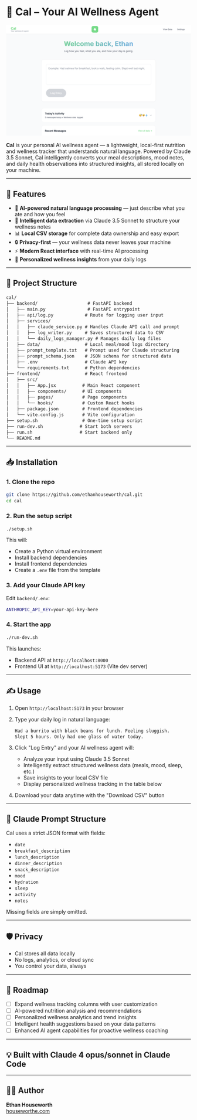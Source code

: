# 🤖 Cal – Your AI Wellness Agent

![Cal MVP UI](frontend/public/MVP-UI.png)

**Cal** is your personal AI wellness agent — a lightweight, local-first nutrition and wellness tracker that understands natural language. Powered by Claude 3.5 Sonnet, Cal intelligently converts your meal descriptions, mood notes, and daily health observations into structured insights, all stored locally on your machine.

---

## 🚀 Features

- 🧠 **AI-powered natural language processing** — just describe what you ate and how you feel
- 🤖 **Intelligent data extraction** via Claude 3.5 Sonnet to structure your wellness notes
- 📊 **Local CSV storage** for complete data ownership and easy export
- 🔒 **Privacy-first** — your wellness data never leaves your machine
- ⚡ **Modern React interface** with real-time AI processing
- 🎯 **Personalized wellness insights** from your daily logs

---

## 🧱 Project Structure

```
cal/
├── backend/                   # FastAPI backend
│   ├── main.py                # FastAPI entrypoint
│   ├── api/log.py            # Route for logging user input
│   ├── services/
│   │   ├── claude_service.py # Handles Claude API call and prompt
│   │   ├── log_writer.py     # Saves structured data to CSV
│   │   └── daily_logs_manager.py # Manages daily log files
│   ├── data/                 # Local meal/mood logs directory
│   ├── prompt_template.txt   # Prompt used for Claude structuring
│   ├── prompt_schema.json    # JSON schema for structured data
│   ├── .env                  # Claude API key
│   └── requirements.txt      # Python dependencies
├── frontend/                 # React frontend
│   ├── src/
│   │   ├── App.jsx          # Main React component
│   │   ├── components/      # UI components
│   │   ├── pages/           # Page components
│   │   └── hooks/           # Custom React hooks
│   ├── package.json         # Frontend dependencies
│   └── vite.config.js       # Vite configuration
├── setup.sh                 # One-time setup script
├── run-dev.sh              # Start both servers
├── run.sh                  # Start backend only
└── README.md
```

---

## 📥 Installation

### 1. Clone the repo

```bash
git clone https://github.com/ethanhouseworth/cal.git
cd cal
```

### 2. Run the setup script

```bash
./setup.sh
```

This will:
- Create a Python virtual environment
- Install backend dependencies
- Install frontend dependencies
- Create a `.env` file from the template

### 3. Add your Claude API key

Edit `backend/.env`:

```bash
ANTHROPIC_API_KEY=your-api-key-here
```

### 4. Start the app

```bash
./run-dev.sh
```

This launches:
- Backend API at `http://localhost:8000`
- Frontend UI at `http://localhost:5173` (Vite dev server)

---

## ✍️ Usage

1. Open `http://localhost:5173` in your browser

2. Type your daily log in natural language:
   ```
   Had a burrito with black beans for lunch. Feeling sluggish. 
   Slept 5 hours. Only had one glass of water today.
   ```

3. Click "Log Entry" and your AI wellness agent will:
   - Analyze your input using Claude 3.5 Sonnet
   - Intelligently extract structured wellness data (meals, mood, sleep, etc.)
   - Save insights to your local CSV file
   - Display personalized wellness tracking in the table below

4. Download your data anytime with the "Download CSV" button

---

## 🧠 Claude Prompt Structure

Cal uses a strict JSON format with fields:

- `date`
- `breakfast_description`
- `lunch_description`
- `dinner_description`
- `snack_description`
- `mood`
- `hydration`
- `sleep`
- `activity`
- `notes`

Missing fields are simply omitted.

---

## 🛡️ Privacy

- Cal stores all data locally
- No logs, analytics, or cloud sync
- You control your data, always

---

## 📌 Roadmap

- [ ] Expand wellness tracking columns with user customization
- [ ] AI-powered nutrition analysis and recommendations
- [ ] Personalized wellness analytics and trend insights
- [ ] Intelligent health suggestions based on your data patterns
- [ ] Enhanced AI agent capabilities for proactive wellness coaching

---

## 💡 Built with Claude 4 opus/sonnet in Claude Code

---

## 🧑‍💻 Author

**Ethan Houseworth**  
[houseworthe.com](https://houseworthe.com)